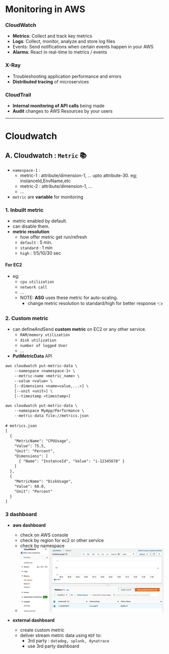 # Monitoring in AWS
### CloudWatch
  - **Metrics**: Collect and track key metrics
  - **Logs**: Collect, monitor, analyze and store log files
  - Events: Send notifications when certain events happen in your AWS
  - **Alarms**: React in real-time to metrics / events
### X-Ray
  - Troubleshooting application performance and errors
  - **Distributed tracing** of microservices
### CloudTrail
  - **Internal monitoring of API calls** being made
  - **Audit** changes to AWS Resources by your users
---
# **Cloudwatch** 
## A. Cloudwatch : `Metric` :books:
- `namespace-1` : 
  - metric-1 : attribute/dimension-1, ... upto attribute-30. eg; instanceId,EnvName,etc
  - metric-2 : attribute/dimension-1, ...
  - ...
- `metric` are **variable** for monitoring

### 1. Inbuilt metric
- metric enabled by default.
- can disable them.
- **metric resolution** 
  - how offer metric get run/refresh 
  - `default` : 5 min.
  - `standard` : 1 min
  - `high` : 1/5/10/30 sec
  
#### For EC2
- eg:
  - `cpu utilization` 
  - `network call`
  - ...
  - NOTE: **ASG** uses these metric for auto-scaling.
    - change metric resolution to standard/high for better response :point_left:
  
### 2. Custom metric 
- can defineAndSend **custom metric** on EC2 or any other service.
  - `RAM/memory utilization`
  - `disk utilization`
  - `number of logged User`
  - ...
- **PutMetricData** API
```
aws cloudwatch put-metric-data \
    --namespace <namespace-1> \
    --metric-name <metric_name> \
    --value <value> \
    [--dimensions <name=value,...>] \
    [--unit <unit>] \
    [--timestamp <timestamp>]

```
```
aws cloudwatch put-metric-data \
    --namespace MyApp/Performance \
    --metric-data file://metrics.json

# metrics.json    
[
  {
    "MetricName": "CPUUsage",
    "Value": 75.5,
    "Unit": "Percent",
    "Dimensions": [
      { "Name": "InstanceId", "Value": "i-12345678" }
    ]
  },
  {
    "MetricName": "DiskUsage",
    "Value": 60.0,
    "Unit": "Percent"
  }
]
```
### 3 dashboard
- **aws dashboard**
  - check on AWS console
  - check by region for ec2 or other service
  - check by namespace
  - ![img_1.png](img_1.png)
  
- **external dashboard**
  - create custom metric
  - deliver stream metric data using `KDF` to:
    - 3rd party : `datadog, splunk, dynatrace`
    - use 3rd party dashboard